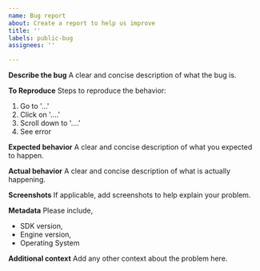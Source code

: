 ```yaml
---
name: Bug report
about: Create a report to help us improve
title: ''
labels: public-bug
assignees: ''

---
```


**Describe the bug**
A clear and concise description of what the bug is.

**To Reproduce**
Steps to reproduce the behavior:
1. Go to '...'
2. Click on '....'
3. Scroll down to '....'
4. See error

**Expected behavior**
A clear and concise description of what you expected to happen.

**Actual behavior**
A clear and concise description of what is actually happening.

**Screenshots**
If applicable, add screenshots to help explain your problem.

**Metadata**
Please include,
- SDK version,
- Engine version,
- Operating System

**Additional context**
Add any other context about the problem here.
